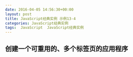 ```yaml
---
date: 2016-04-05 14:56:30+00:00
layout: post
title: JavaScript经典实例 示例13-4
categories: JavaScript经典实例
tags:  JavaScript  JavaScript经典实例
---
```


创建一个可重用的、多个标签页的应用程序
----------------

<html>
    <head>
        <title>Tabbed Pages</title>
        <meta charset="utf-8" />
        <style type="text/css">
            .tabcontainer
            {
                padding: 5px;
                width: 500px;
                margin: 20px;
            }
            
            .tabnavigation ul
            {
                padding: 0;
                margin: 0;
                display: none;
            }
            
            .tabnavigation ul li
            {
                padding: 3px;
                display: inline;
                border: 1px solid #000;
                background-color: #fff;
            }
            
            .tabnavigation ul li:hover
            {
                cursor: pointer;
            }
            
            .tabpages
            {
                position: relative;
                z-index: 2;
                border: 1px solid #000;
                background-color: #fff;
            }
            
            .tabpage
            {
                margin: 0 10px;
            }
            
        </style>
        <script type="text/javascript">
        
            // 为每个容器显示导航
            // 来设置显示
            // 隐藏所有标签，但第一个变迁例外，突出显示第一个标签
            window.onload = function() {
            
                // 针对每个容器
                var containers = document.querySelectorAll('.tabcontainer');
                
                for (var j = 0; j < containers.length; j++) {
                    
                    // 显示并隐藏元素
                    var nav = containers[j].querySelector('.tabnavigation ul'),
                    
                    // 设置当前标签
                        navitem = containers[j].querySelector('.tabnavigation ul li'),
                        ident = navitem.id.split('_')[1],
                        pages = containers[j].querySelectorAll('.tabpage'),
                        tabs = containers[j].querySelectorAll('.tabnavigation ul li');
                    
                    nav.style.display = 'block';
                    navitem.parentNode.setAttribute('data-current', ident);
                    navitem.setAttribute('style', 'background-color: #f00');
                    for (var i = 0; i < pages.length; i++) {
                        pages[i].style.display = 'none';
                    }
                    
                    for (var i = 0; i < tabs.length; i++) {
                        tabs[i].onclick = displayPage;
                    }
                    
                }
                
            }
            
            // 点击标签
            function displayPage() {
                var current = this.parentNode.getAttribute('data-current'),
                    ident = this.id.split('_')[1];
                
                document.getElementById('tabnav_' + current).setAttribute('style', 'background-color: #fff');
                document.getElementById('tabpage_' + current).style.display = 'none';
                this.setAttribute('style', 'background-color: #f00');
                document.getElementById('tabpage_' + ident).style.display = 'block';
                this.parentNode.setAttribute('data-current', ident);
            }
            
        </script>
    </head>
    <body>
        <div class="tabcontainer">
            <div class="tabnavigation">
                <ul>
                    <li id="tabnav_1">Page One</li>
                    <li id="tabnav_2">Page Two</li>
                    <li id="tabnav_3">Page Three</li>
                </ul>
            </div>
            <div class="tabpages">
                <div class="tabpage" id="tabpage_1">
                    <p>page 1</p>
                </div>
                <div class="tabpage" id="tabpage_2">
                    <p>page 2</p>
                </div>
                <div class="tabpage" id="tabpage_3">
                    <p>page 3</p>
                </div>
            </div>
        </div>
        <div class="tabcontainer">
            <div class="tabnavigation">
                <ul>
                    <li id="tabnav_4">Page Two One</li>
                    <li id="tabnav_5">Page Two Two</li>
                </ul>
            </div>
            <div class="tabpages">
                <div class="tabpage" id="tabpage_4">
                    <p>page 4</p>
                </div>
                <div class="tabpage" id="tabpage_5">
                    <p>page 5</p>
                </div>
                <div class="tabpage" id="tabpage_6">
                    <p>page 6</p>
                </div>
            </div>
        </div>
    </body>
</html>

源码如下：

{% highlight html linenos %}
<!DOCTYPE html>
<html>
    <head>
        <title>Tabbed Pages</title>
        <meta charset="utf-8" />
        <style type="text/css">
            .tabcontainer
            {
                padding: 5px;
                width: 500px;
                margin: 20px;
            }
            
            .tabnavigation ul
            {
                padding: 0;
                margin: 0;
                display: none;
            }
            
            .tabnavigation ul li
            {
                padding: 3px;
                display: inline;
                border: 1px solid #000;
                background-color: #fff;
            }
            
            .tabnavigation ul li:hover
            {
                cursor: pointer;
            }
            
            .tabpages
            {
                position: relative;
                z-index: 2;
                border: 1px solid #000;
                background-color: #fff;
            }
            
            .tabpage
            {
                margin: 0 10px;
            }
            
        </style>
        <script type="text/javascript">
        
            // 为每个容器显示导航
            // 来设置显示
            // 隐藏所有标签，但第一个变迁例外，突出显示第一个标签
            window.onload = function() {
            
                // 针对每个容器
                var containers = document.querySelectorAll('.tabcontainer');
                
                for (var j = 0; j < containers.length; j++) {
                    
                    // 显示并隐藏元素
                    var nav = containers[j].querySelector('.tabnavigation ul'),
                    
                    // 设置当前标签
                        navitem = containers[j].querySelector('.tabnavigation ul li'),
                        ident = navitem.id.split('_')[1],
                        pages = containers[j].querySelectorAll('.tabpage'),
                        tabs = containers[j].querySelectorAll('.tabnavigation ul li');
                    
                    nav.style.display = 'block';
                    navitem.parentNode.setAttribute('data-current', ident);
                    navitem.setAttribute('style', 'background-color: #f00');
                    for (var i = 0; i < pages.length; i++) {
                        pages[i].style.display = 'none';
                    }
                    
                    for (var i = 0; i < tabs.length; i++) {
                        tabs[i].onclick = displayPage;
                    }
                    
                }
                
            }
            
            // 点击标签
            function displayPage() {
                var current = this.parentNode.getAttribute('data-current'),
                    ident = this.id.split('_')[1];
                
                document.getElementById('tabnav_' + current).setAttribute('style', 'background-color: #fff');
                document.getElementById('tabpage_' + current).style.display = 'none';
                this.setAttribute('style', 'background-color: #f00');
                document.getElementById('tabpage_' + ident).style.display = 'block';
                this.parentNode.setAttribute('data-current', ident);
            }
            
        </script>
    </head>
    <body>
        <div class="tabcontainer">
            <div class="tabnavigation">
                <ul>
                    <li id="tabnav_1">Page One</li>
                    <li id="tabnav_2">Page Two</li>
                    <li id="tabnav_3">Page Three</li>
                </ul>
            </div>
            <div class="tabpages">
                <div class="tabpage" id="tabpage_1">
                    <p>page 1</p>
                </div>
                <div class="tabpage" id="tabpage_2">
                    <p>page 2</p>
                </div>
                <div class="tabpage" id="tabpage_3">
                    <p>page 3</p>
                </div>
            </div>
        </div>
        <div class="tabcontainer">
            <div class="tabnavigation">
                <ul>
                    <li id="tabnav_4">Page Two One</li>
                    <li id="tabnav_5">Page Two Two</li>
                </ul>
            </div>
            <div class="tabpages">
                <div class="tabpage" id="tabpage_4">
                    <p>page 4</p>
                </div>
                <div class="tabpage" id="tabpage_5">
                    <p>page 5</p>
                </div>
                <div class="tabpage" id="tabpage_6">
                    <p>page 6</p>
                </div>
            </div>
        </div>
    </body>
</html>
{% endhighlight %}
